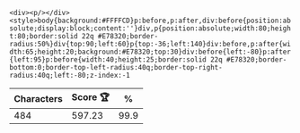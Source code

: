 `<div><p/></div><style>body{background:#FFFFCD}p:before,p:after,div:before{position:absolute;display:block;content:''}div,p{position:absolute;width:80;height:80;border:solid 22q #E78320;border-radius:50%}div{top:90;left:60}p{top:-36;left:140}div:before,p:after{width:65;height:20;background:#E78320;top:30}div:before{left:-80}p:after{left:95}p:before{width:40;height:25;border:solid 22q #E78320;border-bottom:0;border-top-left-radius:40q;border-top-right-radius:40q;left:-80;z-index:-1`

| Characters | Score 🏆 | %    |
| ---------- | -------- | ---- |
| 484        | 597.23   | 99.9 |
